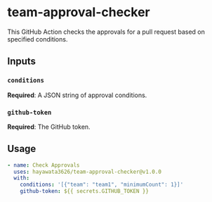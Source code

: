# team-approval-checker

This GitHub Action checks the approvals for a pull request based on specified
conditions.

## Inputs

### `conditions`

**Required**: A JSON string of approval conditions.

### `github-token`

**Required**: The GitHub token.

## Usage

```yaml
- name: Check Approvals
  uses: hayawata3626/team-approval-checker@v1.0.0
  with:
    conditions: '[{"team": "team1", "minimumCount": 1}]'
    github-token: ${{ secrets.GITHUB_TOKEN }}
```

